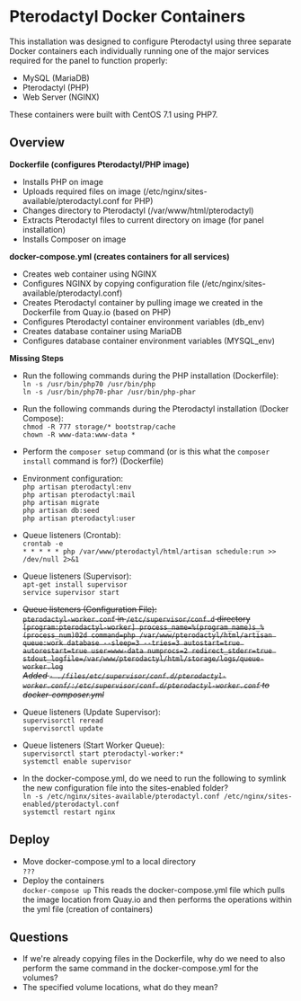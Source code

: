 # Pterodactyl Docker Containers
This installation was designed to configure Pterodactyl using three separate Docker containers each individually running one of the major services required for the panel to function properly:

- MySQL (MariaDB)  
- Pterodactyl (PHP)  
- Web Server (NGINX)

These containers were built with CentOS 7.1 using PHP7.

## Overview

**Dockerfile (configures Pterodactyl/PHP image)**
- Installs PHP on image
- Uploads required files on image (/etc/nginx/sites-available/pterodactyl.conf for PHP)
- Changes directory to Pterodactyl (/var/www/html/pterodactyl)
- Extracts Pterodactyl files to current directory on image (for panel installation)
- Installs Composer on image

**docker-compose.yml (creates containers for all services)**
- Creates web container using NGINX
- Configures NGINX by copying configuration file (/etc/nginx/sites-available/pterodactyl.conf)
- Creates Pterodactyl container by pulling image we created in the Dockerfile from Quay.io (based on PHP)
- Configures Pterodactyl container environment variables (db_env)
- Creates database container using MariaDB
- Configures database container environment variables (MYSQL_env)

**Missing Steps**

- Run the following commands during the PHP installation (Dockerfile):  
`ln -s /usr/bin/php70 /usr/bin/php`  
`ln -s /usr/bin/php70-phar /usr/bin/php-phar`  
- Run the following commands during the Pterodactyl installation (Docker Compose):  
`chmod -R 777 storage/* bootstrap/cache`  
`chown -R www-data:www-data *`  
- Perform the `composer setup` command (or is this what the `composer install` command is for?) (Dockerfile)  
- Environment configuration:  
`php artisan pterodactyl:env`  
`php artisan pterodactyl:mail`  
`php artisan migrate`  
`php artisan db:seed`  
`php artisan pterodactyl:user`  
- Queue listeners (Crontab):  
`crontab -e`  
`* * * * * php /var/www/pterodactyl/html/artisan schedule:run >> /dev/null 2>&1`  
- Queue listeners (Supervisor):  
`apt-get install supervisor`  
`service supervisor start`  
- ~~Queue listeners (Configuration File):~~  
~~`pterodactyl-worker.conf` in `/etc/supervisor/conf.d` directory~~  
~~`[program:pterodactyl-worker]
process_name=%(program_name)s_%(process_num)02d
command=php /var/www/pterodactyl/html/artisan queue:work database --sleep=3 --tries=3
autostart=true
autorestart=true
user=www-data
numprocs=2
redirect_stderr=true
stdout_logfile=/var/www/pterodactyl/html/storage/logs/queue-worker.log`~~  
~~*Added `- ./files/etc/supervisor/conf.d/pterodactyl-worker.conf/:/etc/supervisor/conf.d/pterodactyl-worker.conf` to docker-composer.yml*~~  

- Queue listeners (Update Supervisor):  
`supervisorctl reread`  
`supervisorctl update`  
- Queue listeners (Start Worker Queue):  
`supervisorctl start pterodactyl-worker:*`  
`systemctl enable supervisor`  
- In the docker-compose.yml, do we need to run the following to symlink the new configuration file into the sites-enabled folder?  
`ln -s /etc/nginx/sites-available/pterodactyl.conf /etc/nginx/sites-enabled/pterodactyl.conf`  
`systemctl restart nginx`

## Deploy

- Move docker-compose.yml to a local directory  
`???`  
- Deploy the containers  
`docker-compose up` This reads the docker-compose.yml file which pulls the image location from Quay.io and then performs the operations within the yml file (creation of containers)

## Questions

- If we're already copying files in the Dockerfile, why do we need to also perform the same command in the docker-compose.yml for the volumes?
- The specified volume locations, what do they mean?
